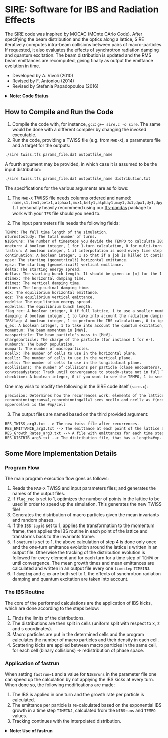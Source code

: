# SIRE: Software for IBS and Radiation Effects

The SIRE code was inspired by MOCAC (MOnte CArlo Code).
After specifying the beam distribution and the optics along a lattice, SIRE iteratively computes intra-beam collisions between pairs of macro-particles.
If requested, it also evaluates the effects of synchrotron radiation damping and quantum excitation.
The beam distribution is updated and the RMS beam emittances are recomputed, giving finally as output the emittance evolution in time. 

* Developed by A. Vivoli (2010)
* Revised by F. Antoniou (2014)
* Revised by Stefania Papadopoulou (2016)

<details>
  <summary><b>Note: Code Status</b></summary>

  The code is not maintained and has not been for a long time. This repository acts as a save and working point start for my own work on IBS, which will take inspiration from SIRE as well as use it for benchmarks.

</details>

## How to Compile and Run the Code

1. Compile the code with, for instance, `gcc`: `g++ sire.c -o sire`. The same would be done with a different compiler by changing the invoked executable.
2. Run the code, providing a TWISS file (e.g. from `MAD-X`), a parameters file and a target for the outputs:
```bash
./sire twiss.tfs params_file.dat outputfile_name
```

A fourth argument may be provided, in which case it is assumed to be the input distribution:
```bash
./sire twiss.tfs params_file.dat outputfile_name distribution.txt
```

The specifications for the various arguments are as follows:

1. The `MAD-X` TWISS file needs columns ordered and named: `name,s1,len1,betx1,alphax1,mux1,bety1,alphay1,muy1,dx1,dpx1,dy1,dpy1`. I personally heavily recommend using our [tfs-pandas](https://github.com/pylhc/tfs) package to work with your `TFS` file should you need to.

2. The input parameters file needs the following fields:
```txt
TEMPO: The full time length of the simulation.
nturnstostudy: The total number of turns.
NIBSruns: The number of timesteps you devide the TEMPO to calculate IBS.
oneturn: A boolean integer, 1 for 1-turn calculation, 0 for multi-turn
fastrun: A boolean integer, 1 if interpolation is used every time step TIMEINJ, and the NIBSruns parameter determines how many turns are skipped for the IBS calculation. So be careful to have a sufficient value for NIBSruns for a specific simulation time.
continuation: A boolean integer, 1 so that if a job is killed it continues from where it stopped, 0 otherwise.
epsx: The starting (geometrical!) horizontal emittance.
epsz: The starting (geometrical!) vertical emittance.
delta: The starting energy spread.
deltas: The starting bunch length. It should be given in [m] for the 1 sigma, then for 1ns blength (4sigma) in the paramfile we should put blength=(1ns/4)*clight. Whenever changing blength -> change also en.spread
dtimex: The horizontal damping time.
dtimez: The vertical damping time.
dtimes: The longitudinal damping time.
eqx: The equilibrium horizontal emittance.
eqz: The equilibrium vertical emittance.
eqdelta: The equilibrium energy spread.
eqdeltas: The equilibrium bunch length.
flag_rec: A boolean integer, 0 if full lattice, 1 to use a smaller number of lattice points.
damping: A boolean integer, 1 to take into account the radiation damping, 0 to ignore it.
IBSflag: A boolean integer, 1 to perform the IBS calculations, 0 to ignore them.
q_ex: A boolean integer, 1 to take into account the quantum excitation, 0 to ignore it.
momentum: The beam momentum in [MeV].
massparticle: The beam particle's mass in [MeV].
chargeparticle: The charge of the particle (for instance 1 for e-).
numbunch: The bunch population.
numpart: The number of macroparticles.
ncellx: The number of cells to use in the horizontal plane.
ncellz: The number of cells to use in the vertical plane.
ncells: The number of cells to use in the longitudinal plane.
ncollisions: The number of collisions per particle (close encounters).
convsteadystate: Track until convergeance to steady-state not in full TEMPO time.
checktime: A boolean integer, 0 if you want to see the TEMPO, 1 to see the turns instead of the TEMPO.
```

One may wish to modify the following in the SIRE code itself (`sire.c`):
```txt
precision: Determines how the recurrences work: elements of the lattice with twiss functions differing of less than precision % are considered equal. The closer it is to 1 -> more recurrences -> shorter lattice -> less computation time but also less accurancy. The closer it is to 0 -> less recurrences -> higher accuracy.
renormbinningtrans=1,renormbinningall=1 sees ncellx and ncellz as f(ncells) using the mppercell
mppercell=5 is the #mp/cell
```

3. The output files are named based on the third provided argument:
```txt
RES_TWISS_arg3.txt --> The new twiss file after recurrences.
RES_EMITTANCE_arg3.txt --> The emittance at each point of the lattice after the IBS kicks (for 1-turn calculations only). This contains four columns: s, exm, ezm, esm
RES_Growth_Rates_arg3.txt --> A file with emittances for each time step. The growth rates are the zero-ed columns, so they are not saved. In this file, L{1}=timesteps (so the NIBSruns), L{2},L{3}=the emittances and energyspread=sqrt(L{4}/2).
RES_DISTRIB_arg3.txt --> The distribution file, that has a length=#mp. One can also ask for the output distribution.
```

## Some More Implementation Details

### Program Flow

The main program execution flow goes as follows:

1. Reads the `MAD-X` TWISS and input parameters files; and generates the names of the output files.
2. If `flag_rec` is set to 1, optimizes the number of points in the lattice to be used in order to speed up the simulation. This generates the new TWISS file!
3. Generates the distribution of macro particles given the mean invariants and random phases.
4. If the `IBSflag` is set to 1, applies the transformation to the momentum frame, then applies the IBS routine in each point of the lattice and transforms back to the invariants frame.
5. If `oneturn` is set to 1, the above calculation of step 4 is done only once and the one-turn emittance evolution around the lattice is written in an output file. Otherwise the tracking of the distribution evolution is followed for every element and for each turn for a time step of `TEMPO` or until convergence. The mean growth times and mean emittances are calculated and written in an output file every one `timestep` `TIMEINJ`.
6. If `damping` and `q_ex` are both set to 1, the effects of synchrotron radiation damping and quantum excitation are taken into account.

### The IBS Routine

The core of the performed calculations are the application of IBS kicks, which are done according to the steps below:

1. Finds the limits of the distributions.
2. The distributions are then split in cells (uniform split with respect to x, z and s coordinates).
3. Macro particles are put in the determined cells and the program calculates the number of macro particles and their density in each cell.
4. Scattering kicks are applied between macro particles in the same cell, for each cell (binary collisions) -> redistribution of phase space.

### Application of fastrun

When setting `fastrun=1` and a value for `NIBSruns` in the parameter file one can speed up the calculation by not applying the IBS kicks at every turn.
When done so, the following modifications are made:

1. The IBS is applied in one turn and the growth rate per particle is calculated.
2. The emittance per particle is re-calculated based on the exponential IBS growth in a time step `TIMEINJ`, calculated from the `NIBSruns` and `TEMPO` values. 
3. Tracking continues with the interpolated distribution.

<details>
  <summary><b>Note: Use of fastrun</b></summary>

  The `fastrun` option is meant to speed up the simulation by simplifying the number of performed IBS kicks. It is left to the user to check that results are valid, which might not be the case based on your lattice, beam composition, included effects etc.

</details>
